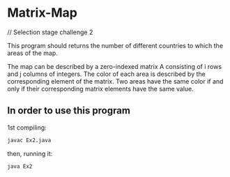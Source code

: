 # Matrix-Map
// Selection stage challenge 2

This program should returns the number of different countries to which the areas of the map. 

The map can be described by a zero-indexed matrix A consisting of i rows and j columns of integers. The color of each area is described
by the corresponding element of the matrix. Two areas have the same color if and only if their corresponding matrix elements have the
same value.

## In order to use this program

1st compiling:

  ```sh
  javac Ex2.java
  ```

then, running it:
```sh
java Ex2
```
